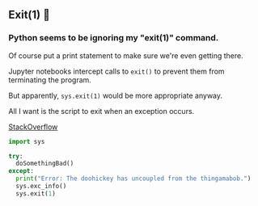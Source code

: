 ## Exit(1) 🧯

### Python seems to be ignoring my "exit(1)" command.

Of course put a print statement to make sure we're even getting there.

Jupyter notebooks intercept calls to `exit()` to prevent them from terminating the program.

But apparently, `sys.exit(1)` would be more appropriate anyway.

All I want is the script to exit when an exception occurs.

[StackOverflow](https://stackoverflow.com/questions/438894/how-do-i-stop-a-program-when-an-exception-is-raised-in-python)

```py
import sys

try:
  doSomethingBad()
except:
  print("Error: The doohickey has uncoupled from the thingamabob.")
  sys.exc_info()
  sys.exit(1)
```

<br>
